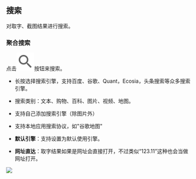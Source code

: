 ## 搜索
对取字、截图结果进行搜索。

### 聚合搜索

点击![](../assets/toolbar_search.png)按钮来搜索。

* 长按选择搜索引擎，支持百度、谷歌、Quant，Ecosia，头条搜索等众多搜索引擎。
* 搜索类别：文本、购物、百科、图片、视频、地图。
* 支持自己添加搜索引擎（除图片外）
* 支持本地应用搜索协议，如"谷歌地图"

* **默认引擎**：支持设置为默认使用引擎。
* **网址直达**：取字结果如果是网址会直接打开，不过类似“123.11”这种也会当做网址打开。

![](http://ww1.sinaimg.cn/large/6b1dd0a7ly1fzrc13ubk5j20u01hcad9.jpg)